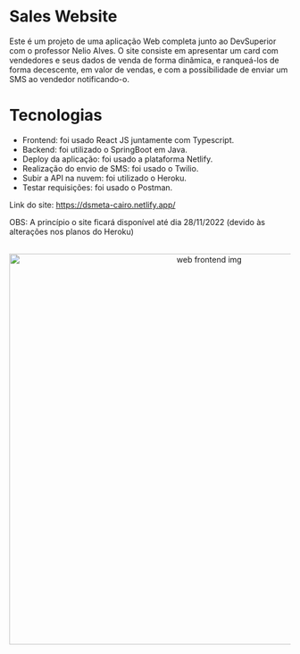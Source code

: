 # Sales Website
Este é  um projeto de uma aplicação Web completa junto ao DevSuperior com o professor Nelio Alves. O site consiste em apresentar um card com vendedores e seus dados de venda de forma dinâmica, e ranqueá-los de forma decescente, em valor de vendas, e com a possibilidade de enviar um SMS ao vendedor notificando-o.

# Tecnologias
- Frontend: foi usado React JS juntamente com Typescript.
- Backend: foi utilizado o SpringBoot em Java.
- Deploy da aplicação: foi usado a plataforma Netlify.
- Realização do envio de SMS: foi usado o Twilio.
- Subir a API na nuvem: foi utilizado o Heroku.
- Testar requisições: foi usado o Postman.

Link do site: https://dsmeta-cairo.netlify.app/

OBS: A princípio o site ficará disponível até dia 28/11/2022 (devido às alterações nos planos do Heroku)

<p align="center">
  <br>
  <img src="https://github.com/CairoDeAndrade/sales-website/blob/main/frontend/src/assets/img/sales-web.png" width="700" margin="10rem" title="web frontend img">
</p>
